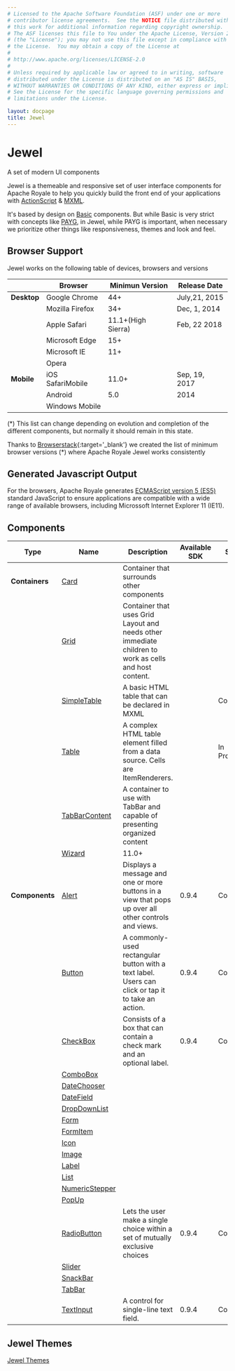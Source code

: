 ```yaml
---
# Licensed to the Apache Software Foundation (ASF) under one or more
# contributor license agreements.  See the NOTICE file distributed with
# this work for additional information regarding copyright ownership.
# The ASF licenses this file to You under the Apache License, Version 2.0
# (the "License"); you may not use this file except in compliance with
# the License.  You may obtain a copy of the License at
# 
# http://www.apache.org/licenses/LICENSE-2.0
# 
# Unless required by applicable law or agreed to in writing, software
# distributed under the License is distributed on an "AS IS" BASIS,
# WITHOUT WARRANTIES OR CONDITIONS OF ANY KIND, either express or implied.
# See the License for the specific language governing permissions and
# limitations under the License.

layout: docpage
title: Jewel
---
```


# Jewel

A set of modern UI components

Jewel is a themeable and responsive set of user interface components for Apache Royale to help you quickly build the front end of your applications with [ActionScript](features/as3.html) & [MXML](features/mxml.html).

It's based by design on [Basic](component-sets/basic.html) components. But while Basic is very strict with concepts like [PAYG](features/payg.html), in Jewel, while PAYG is important, when necessary we prioritize other things like responsiveness, themes and look and feel.

## Browser Support

Jewel works on the following table of devices, browsers and versions

|         	    | Browser             	| Minimun Version 	| Release Date   |
|-----------	|-------------------	|-----------------	| -------------- |
| __Desktop__ 	| Google Chrome        	| 44+     	        | July,21, 2015  |
|           	| Mozilla Firefox      	| 34+     	        | Dec, 1, 2014   |
|            	| Apple Safari         	| 11.1+(High Sierra)| Feb, 22 2018   |
|            	| Microsoft Edge       	| 15+              	|                |
|            	| Microsoft IE      	| 11+             	|                |
|            	| Opera             	|               	|
| __Mobile__  	| iOS SafariMobile    	| 11.0+          	| Sep, 19, 2017  |
|             	| Android            	| 5.0            	| 2014           |
|             	| Windows Mobile    	|               	|                |

(*) This list can change depending on evolution and completion of the different components, but normally it should remain in this state.

Thanks to [Browserstack](https://www.browserstack.com){:target='_blank'} we created the list of minimum browser versions (*) where Apache Royale Jewel works consistently

## Generated Javascript Output

For the browsers, Apache Royale generates [ECMAScript version 5 (ES5)](https://en.wikipedia.org/wiki/ECMAScript) standard JavaScript to ensure applications are compatible with a wide range of available browsers, including Microssoft Internet Explorer 11 (IE11).

## Components

| Type          	| Name                                          	| Description                                                                                          	| Available SDK 	| State     	|
|------------------	|------------------------------------------------------------------	|------------------------------------------------------------------------------------------------------	|---------------	|--------------	|
| __Containers__  	| [Card](component-sets/jewel/jewel-card.html)              	    | Container that surrounds other components                                                             	|               	|          	    |
|                	| [Grid](component-sets/jewel/jewel-grid.html)              	    | Container that uses Grid Layout and needs other immediate children to work as cells and host content. 	|               	|          	    |
|                	| [SimpleTable](component-sets/jewel/jewel-simpletable.html)	    | A basic HTML table that can be declared in MXML                                                     	|               	| Complete      |
|                	| [Table](component-sets/jewel/jewel-table.html)                    | A complex HTML table element filled from a data source. Cells are ItemRenderers.                    	|               	| In Progress   |
|                	| [TabBarContent](component-sets/jewel/jewel-tabbarcontent.html)    | A container to use with TabBar and capable of presenting organized content                            	|               	|           	|
|                	| [Wizard](component-sets/jewel/jewel-wizard.html)             	    | 11.0+                                                                                                	|               	|           	|
| __Components__ 	| [Alert](component-sets/jewel/jewel-alert.html)            	    | Displays a message and one or more buttons in a view that pops up over all other controls and views. 	| 0.9.4         	| Complete  	|
|               	| [Button](component-sets/jewel/jewel-button.html)          	    | A commonly-used rectangular button with a text label. Users can click or tap it to take an action. 	| 0.9.4         	| Complete  	|
|                 	| [CheckBox](component-sets/jewel/jewel-checkbox.html)        	    | Consists of a box that can contain a check mark and an optional label.	| 0.9.4         	| Complete  	|
|                	| [ComboBox](component-sets/jewel/jewel-combobox.html)              |                                                                                                      	|               	|           	|
|                	| [DateChooser](component-sets/jewel/jewel-datechooser.html)        |                                                                                                      	|               	|           	|
|                	| [DateField](component-sets/jewel/jewel-datefield.html)            |                                                                                                      	|               	|             	|
|               	| [DropDownList](component-sets/jewel/jewel-dropdownlist.html)      |                                                                                                      	|               	|           	|
|               	| [Form](component-sets/jewel/jewel-form.html)                      |                                                                                                      	|               	|           	|
|               	| [FormItem](component-sets/jewel/jewel-formitem.html)      	    |                                                                                                      	|               	|           	|
|                	| [Icon](component-sets/jewel/jewel-icon.html)                	    |                                                                                                      	|               	|           	|
|               	| [Image](component-sets/jewel/jewel-image.html)                    |                                                                                                      	|               	|           	|
|               	| [Label](component-sets/jewel/jewel-label.html)               	    |                                                                                                      	|               	|           	|
|               	| [List](component-sets/jewel/jewel-list.html)               	    |                                                                                                      	|               	|           	|
|               	| [NumericStepper](component-sets/jewel/jewel-numericstepper.html)  |                                                                                                      	|               	|           	|
|               	| [PopUp](component-sets/jewel/jewel-popup.html)                    |                                                                                                      	|               	|           	|
|               	| [RadioButton](component-sets/jewel/jewel-radiobutton.html)  	    | Lets the user make a single choice within a set of mutually exclusive choices	| 0.9.4         	| Complete  	|
|               	| [Slider](component-sets/jewel/jewel-slider.html)                  |                                                                                                      	|               	|           	|
|               	| [SnackBar](component-sets/jewel/jewel-snackbar.html)  	   	    |                                                                                                      	|               	|           	|
|               	| [TabBar](component-sets/jewel/jewel-tabbar.html)  	            |                                                                                                      	|               	|           	|
|               	| [TextInput](component-sets/jewel/jewel-textinput.html)        	| A control for single-line text field. 	| 0.9.4         	| Complete  	|

## Jewel Themes

[Jewel Themes](component-sets/jewel/jewel-themes.html)